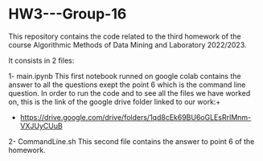# HW3---Group-16

This repository contains the code related to the third homework of the course Algorithmic Methods of Data Mining and Laboratory 2022/2023.

It consists in 2 files:

1- main.ipynb
This first notebook runned on google colab contains the answer to all the questions exept the point 6 which is the command line question.
In order to run the code and to see all the files we have worked on, this is the link of the google drive folder linked to our work:+
 - https://drive.google.com/drive/folders/1qd8cEk69BU6oGLEsRrIMnm-VXJUyCUuB

2- CommandLine.sh 
This second file contains the answer to point 6 of the homework.
